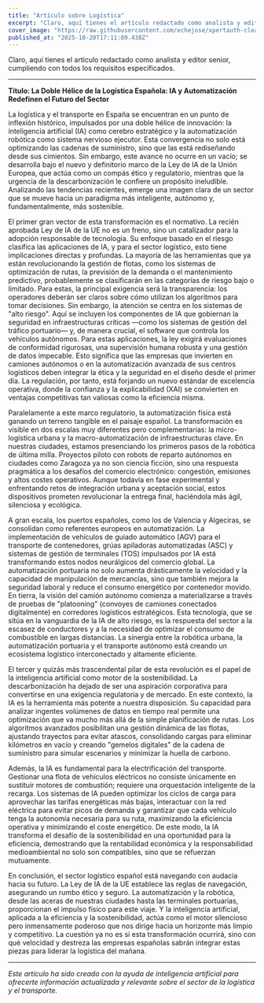 ```yaml
---
title: "Artículo sobre Logística"
excerpt: "Claro, aquí tienes el artículo redactado como analista y editor senior, cumpliendo con todos los requisitos especificados.  ---  **Título: La Doble Hélice de la Logística Española: IA y Automatización..."
cover_image: "https://raw.githubusercontent.com/echejose/xpertauth-clean/main/images/blog/20251020T171110.jpg"
published_at: "2025-10-20T17:11:09.438Z"
---
```


Claro, aquí tienes el artículo redactado como analista y editor senior, cumpliendo con todos los requisitos especificados.

---

**Título: La Doble Hélice de la Logística Española: IA y Automatización Redefinen el Futuro del Sector**

La logística y el transporte en España se encuentran en un punto de inflexión histórico, impulsados por una doble hélice de innovación: la inteligencia artificial (IA) como cerebro estratégico y la automatización robótica como sistema nervioso ejecutor. Esta convergencia no solo está optimizando las cadenas de suministro, sino que las está rediseñando desde sus cimientos. Sin embargo, este avance no ocurre en un vacío; se desarrolla bajo el nuevo y definitorio marco de la Ley de IA de la Unión Europea, que actúa como un compás ético y regulatorio, mientras que la urgencia de la descarbonización le confiere un propósito ineludible. Analizando las tendencias recientes, emerge una imagen clara de un sector que se mueve hacia un paradigma más inteligente, autónomo y, fundamentalmente, más sostenible.

El primer gran vector de esta transformación es el normativo. La recién aprobada Ley de IA de la UE no es un freno, sino un catalizador para la adopción responsable de tecnología. Su enfoque basado en el riesgo clasifica las aplicaciones de IA, y para el sector logístico, esto tiene implicaciones directas y profundas. La mayoría de las herramientas que ya están revolucionando la gestión de flotas, como los sistemas de optimización de rutas, la previsión de la demanda o el mantenimiento predictivo, probablemente se clasificarán en las categorías de riesgo bajo o limitado. Para estas, la principal exigencia será la transparencia: los operadores deberán ser claros sobre cómo utilizan los algoritmos para tomar decisiones. Sin embargo, la atención se centra en los sistemas de "alto riesgo". Aquí se incluyen los componentes de IA que gobiernan la seguridad en infraestructuras críticas —como los sistemas de gestión del tráfico portuario— y, de manera crucial, el software que controla los vehículos autónomos. Para estas aplicaciones, la ley exigirá evaluaciones de conformidad rigurosas, una supervisión humana robusta y una gestión de datos impecable. Esto significa que las empresas que invierten en camiones autónomos o en la automatización avanzada de sus centros logísticos deben integrar la ética y la seguridad en el diseño desde el primer día. La regulación, por tanto, está forjando un nuevo estándar de excelencia operativa, donde la confianza y la explicabilidad (XAI) se convierten en ventajas competitivas tan valiosas como la eficiencia misma.

Paralelamente a este marco regulatorio, la automatización física está ganando un terreno tangible en el paisaje español. La transformación es visible en dos escalas muy diferentes pero complementarias: la micro-logística urbana y la macro-automatización de infraestructuras clave. En nuestras ciudades, estamos presenciando los primeros pasos de la robótica de última milla. Proyectos piloto con robots de reparto autónomos en ciudades como Zaragoza ya no son ciencia ficción, sino una respuesta pragmática a los desafíos del comercio electrónico: congestión, emisiones y altos costes operativos. Aunque todavía en fase experimental y enfrentando retos de integración urbana y aceptación social, estos dispositivos prometen revolucionar la entrega final, haciéndola más ágil, silenciosa y ecológica.

A gran escala, los puertos españoles, como los de Valencia y Algeciras, se consolidan como referentes europeos en automatización. La implementación de vehículos de guiado automático (AGV) para el transporte de contenedores, grúas apiladoras automatizadas (ASC) y sistemas de gestión de terminales (TOS) impulsados por IA está transformando estos nodos neurálgicos del comercio global. La automatización portuaria no solo aumenta drásticamente la velocidad y la capacidad de manipulación de mercancías, sino que también mejora la seguridad laboral y reduce el consumo energético por contenedor movido. En tierra, la visión del camión autónomo comienza a materializarse a través de pruebas de "platooning" (convoyes de camiones conectados digitalmente) en corredores logísticos estratégicos. Esta tecnología, que se sitúa en la vanguardia de la IA de alto riesgo, es la respuesta del sector a la escasez de conductores y a la necesidad de optimizar el consumo de combustible en largas distancias. La sinergia entre la robótica urbana, la automatización portuaria y el transporte autónomo está creando un ecosistema logístico interconectado y altamente eficiente.

El tercer y quizás más trascendental pilar de esta revolución es el papel de la inteligencia artificial como motor de la sostenibilidad. La descarbonización ha dejado de ser una aspiración corporativa para convertirse en una exigencia regulatoria y de mercado. En este contexto, la IA es la herramienta más potente a nuestra disposición. Su capacidad para analizar ingentes volúmenes de datos en tiempo real permite una optimización que va mucho más allá de la simple planificación de rutas. Los algoritmos avanzados posibilitan una gestión dinámica de las flotas, ajustando trayectos para evitar atascos, consolidando cargas para eliminar kilómetros en vacío y creando "gemelos digitales" de la cadena de suministro para simular escenarios y minimizar la huella de carbono.

Además, la IA es fundamental para la electrificación del transporte. Gestionar una flota de vehículos eléctricos no consiste únicamente en sustituir motores de combustión; requiere una orquestación inteligente de la recarga. Los sistemas de IA pueden optimizar los ciclos de carga para aprovechar las tarifas energéticas más bajas, interactuar con la red eléctrica para evitar picos de demanda y garantizar que cada vehículo tenga la autonomía necesaria para su ruta, maximizando la eficiencia operativa y minimizando el coste energético. De este modo, la IA transforma el desafío de la sostenibilidad en una oportunidad para la eficiencia, demostrando que la rentabilidad económica y la responsabilidad medioambiental no solo son compatibles, sino que se refuerzan mutuamente.

En conclusión, el sector logístico español está navegando con audacia hacia su futuro. La Ley de IA de la UE establece las reglas de navegación, asegurando un rumbo ético y seguro. La automatización y la robótica, desde las aceras de nuestras ciudades hasta las terminales portuarias, proporcionan el impulso físico para este viaje. Y la inteligencia artificial, aplicada a la eficiencia y la sostenibilidad, actúa como el motor silencioso pero inmensamente poderoso que nos dirige hacia un horizonte más limpio y competitivo. La cuestión ya no es si esta transformación ocurrirá, sino con qué velocidad y destreza las empresas españolas sabrán integrar estas piezas para liderar la logística del mañana.

---

*Este artículo ha sido creado con la ayuda de inteligencia artificial para ofrecerte información actualizada y relevante sobre el sector de la logística y el transporte.*